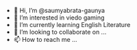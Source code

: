 - 👋 Hi, I’m @saumyabrata-gaunya
- 👀 I’m interested in viedo gaming
- 🌱 I’m currently learning English Literature
- 💞️ I’m looking to collaborate on ...
- 📫 How to reach me ...

<!---
saumyabrata-gaunya/saumyabrata-gaunya is a ✨ special ✨ repository because its `README.md` (this file) appears on your GitHub profile.
You can click the Preview link to take a look at your changes.
--->
